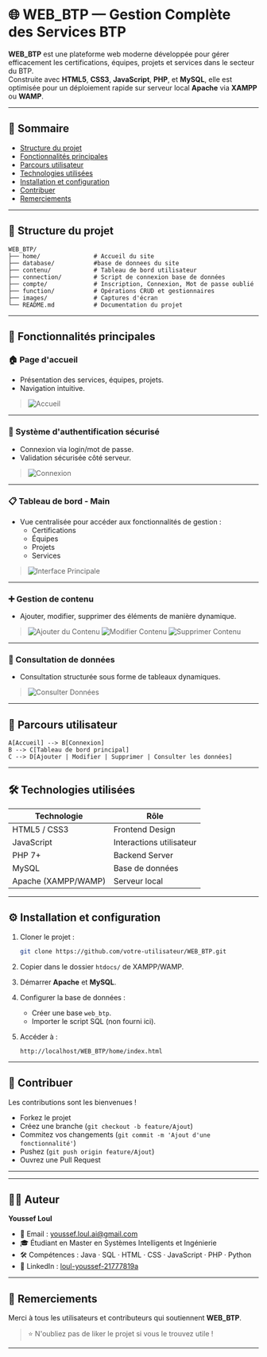 # 🌐 WEB_BTP — Gestion Complète des Services BTP

**WEB_BTP** est une plateforme web moderne développée pour gérer efficacement les certifications, équipes, projets et services dans le secteur du BTP.  
Construite avec **HTML5**, **CSS3**, **JavaScript**, **PHP**, et **MySQL**, elle est optimisée pour un déploiement rapide sur serveur local **Apache** via **XAMPP** ou **WAMP**.

---

## 🧩 Sommaire

- [Structure du projet](#-structure-du-projet)
- [Fonctionnalités principales](#-fonctionnalités-principales)
- [Parcours utilisateur](#-parcours-utilisateur)
- [Technologies utilisées](#-technologies-utilisées)
- [Installation et configuration](#-installation-et-configuration)
- [Contribuer](#-contribuer)
- [Remerciements](#-remerciements)

---

## 📁 Structure du projet

```
WEB_BTP/
├── home/               # Accueil du site
├── database/           #base de donnees du site
├── contenu/            # Tableau de bord utilisateur
├── connection/         # Script de connexion base de données
├── compte/             # Inscription, Connexion, Mot de passe oublié
├── function/           # Opérations CRUD et gestionnaires
├── images/             # Captures d'écran
└── README.md           # Documentation du projet
```

---

## 🚀 Fonctionnalités principales

### 🏠 Page d'accueil
- Présentation des services, équipes, projets.
- Navigation intuitive.

> ![Accueil](./images/accueil_site.PNG)

---

### 🔐 Système d'authentification sécurisé
- Connexion via login/mot de passe.
- Validation sécurisée côté serveur.

> ![Connexion](./images/connexion_site.PNG)

---

### 📋 Tableau de bord - Main
- Vue centralisée pour accéder aux fonctionnalités de gestion :
  - Certifications
  - Équipes
  - Projets
  - Services

> ![Interface Principale](./images/main_site.PNG)

---

### ➕ Gestion de contenu
- Ajouter, modifier, supprimer des éléments de manière dynamique.

> ![Ajouter du Contenu](./images/ajouter_contenu.PNG)
> ![Modifier Contenu](./images/modifier_contenu.PNG)
> ![Supprimer Contenu](./images/supprimer_contenu.PNG)

---

### 📑 Consultation de données
- Consultation structurée sous forme de tableaux dynamiques.

> ![Consulter Données](./images/consulter_contenu.PNG)

---

## 📌 Parcours utilisateur

```
A[Accueil] --> B[Connexion]
B --> C[Tableau de bord principal]
C --> D[Ajouter | Modifier | Supprimer | Consulter les données]
```

---

## 🛠️ Technologies utilisées

| Technologie   | Rôle                   |
| ------------- | ----------------------- |
| HTML5 / CSS3  | Frontend Design          |
| JavaScript    | Interactions utilisateur |
| PHP 7+        | Backend Server           |
| MySQL         | Base de données          |
| Apache (XAMPP/WAMP) | Serveur local |

---

## ⚙️ Installation et configuration

1. Cloner le projet :
   ```bash
   git clone https://github.com/votre-utilisateur/WEB_BTP.git
   ```

2. Copier dans le dossier `htdocs/` de XAMPP/WAMP.

3. Démarrer **Apache** et **MySQL**.

4. Configurer la base de données :
   - Créer une base `web_btp`.
   - Importer le script SQL (non fourni ici).

5. Accéder à :
   ```url
   http://localhost/WEB_BTP/home/index.html
   ```

---

## 🤝 Contribuer

Les contributions sont les bienvenues !

- Forkez le projet
- Créez une branche (`git checkout -b feature/Ajout`)
- Commitez vos changements (`git commit -m 'Ajout d'une fonctionnalité'`)
- Pushez (`git push origin feature/Ajout`)
- Ouvrez une Pull Request

---

---

## 👨‍💻 Auteur
**Youssef Loul**

- 📧 Email : [youssef.loul.ai@gmail.com](mailto:youssef.loul.ai@gmail.com)
- 🎓 Étudiant en Master en Systèmes Intelligents et Ingénierie
- 🛠️ Compétences : Java · SQL · HTML · CSS · JavaScript · PHP · Python
- 🔗 LinkedIn : [loul-youssef-21777819a](https://www.linkedin.com/in/loul-youssef-21777819a/)


---

## 🙏 Remerciements

Merci à tous les utilisateurs et contributeurs qui soutiennent **WEB_BTP**.

> ⭐ N'oubliez pas de liker le projet si vous le trouvez utile !

---

